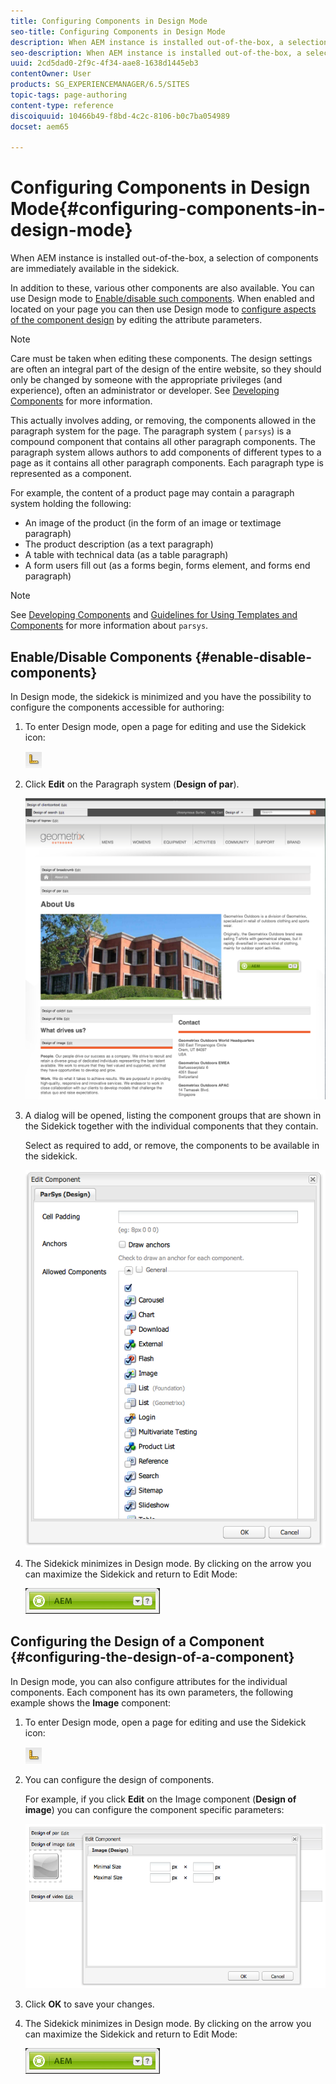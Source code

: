 ```yaml
---
title: Configuring Components in Design Mode
seo-title: Configuring Components in Design Mode
description: When AEM instance is installed out-of-the-box, a selection of components are immediately available in the sidekick. In addition to these, various other components are also available. You can use Design mode to Enable/disable such components. 
seo-description: When AEM instance is installed out-of-the-box, a selection of components are immediately available in the sidekick. In addition to these, various other components are also available. You can use Design mode to Enable/disable such components. 
uuid: 2cd5dad0-2f9c-4f34-aae8-1638d1445eb3
contentOwner: User
products: SG_EXPERIENCEMANAGER/6.5/SITES
topic-tags: page-authoring
content-type: reference
discoiquuid: 10466b49-f8bd-4c2c-8106-b0c7ba054989
docset: aem65

---
```


# Configuring Components in Design Mode{#configuring-components-in-design-mode}

When AEM instance is installed out-of-the-box, a selection of components are immediately available in the sidekick.

In addition to these, various other components are also available. You can use Design mode to [Enable/disable such components](#enabledisablecomponentsusingdesignmode). When enabled and located on your page you can then use Design mode to [configure aspects of the component design](#configuringcomponentsusingdesignmode) by editing the attribute parameters.

>[!NOTE]
>
>Care must be taken when editing these components. The design settings are often an integral part of the design of the entire website, so they should only be changed by someone with the appropriate privileges (and experience), often an administrator or developer. See [Developing Components](/sites/developing/using/components.md) for more information.

This actually involves adding, or removing, the components allowed in the paragraph system for the page. The paragraph system ( `parsys`) is a compound component that contains all other paragraph components. The paragraph system allows authors to add components of different types to a page as it contains all other paragraph components. Each paragraph type is represented as a component.

For example, the content of a product page may contain a paragraph system holding the following:

* An image of the product (in the form of an image or textimage paragraph)
* The product description (as a text paragraph)
* A table with technical data (as a table paragraph)
* A form users fill out (as a forms begin, forms element, and forms end paragraph)

>[!NOTE]
>
>See [Developing Components](/sites/developing/using/components.md#paragraphsystem) and [Guidelines for Using Templates and Components](/sites/developing/using/dev-guidelines-bestpractices.md#guidelines-for-using-templates-and-components) for more information about `parsys`.

## Enable/Disable Components {#enable-disable-components}

In Design mode, the sidekick is minimized and you have the possibility to configure the components accessible for authoring:

1. To enter Design mode, open a page for editing and use the Sidekick icon:

   ![](do-not-localize/chlimage_1.png)

1. Click **Edit** on the Paragraph system (**Design of par**).

   ![](assets/screen_shot_2012-02-08at102726am.png)

1. A dialog will be opened, listing the component groups that are shown in the Sidekick together with the individual components that they contain.

   Select as required to add, or remove, the components to be available in the sidekick.

   ![](assets/screen_shot_2012-02-08at103407am.png)

1. The Sidekick minimizes in Design mode. By clicking on the arrow you can maximize the Sidekick and return to Edit Mode:

   ![](do-not-localize/sidekick-collapsed.png)

## Configuring the Design of a Component {#configuring-the-design-of-a-component}

In Design mode, you can also configure attributes for the individual components. Each component has its own parameters, the following example shows the **Image** component:

1. To enter Design mode, open a page for editing and use the Sidekick icon:

   ![](do-not-localize/chlimage_1-1.png)

1. You can configure the design of components.

   For example, if you click **Edit** on the Image component (**Design of image**) you can configure the component specific parameters:

   ![](assets/chlimage_1-5.png)

1. Click **OK** to save your changes.  

1. The Sidekick minimizes in Design mode. By clicking on the arrow you can maximize the Sidekick and return to Edit Mode:

   ![](do-not-localize/sidekick-collapsed-1.png)


